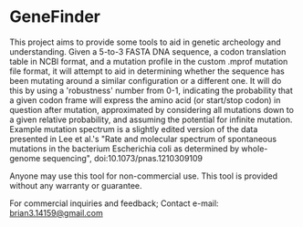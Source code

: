 # GeneFinder

This project aims to provide some tools to aid in genetic archeology and understanding.
Given a 5-to-3 FASTA DNA sequence, a codon translation table in NCBI format, and a mutation profile in the custom .mprof mutation file format, it will attempt to aid in determining whether the sequence has been mutating around a similar configuration or a different one.
It will do this by using a 'robustness' number from 0-1, indicating the probability that a given codon frame will express the amino acid (or start/stop codon) in question after mutation, approximated by considering all mutations down to a given relative probability, and assuming the potential for infinite mutation.
Example mutation spectrum is a slightly edited version of the data presented in Lee et al.'s "Rate and molecular spectrum of spontaneous mutations in the bacterium Escherichia coli as determined by whole-genome sequencing", doi:10.1073/pnas.1210309109

Anyone may use this tool for non-commercial use. This tool is provided without any warranty or guarantee.

For commercial inquiries and feedback; Contact e-mail: brian3.14159@gmail.com
